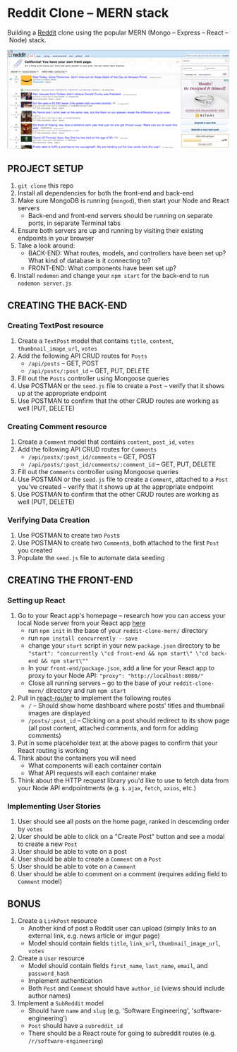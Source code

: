 # Reddit Clone – MERN stack
Building a [Reddit](https://www.reddit.com/) clone using the popular MERN (Mongo – Express – React – Node) stack.

![reddit-homepage](./reddit-homepage.png?raw=true "Reddit Homepage")



## PROJECT SETUP
1. `git clone` this repo
2. Install all dependencies for both the front-end and back-end
3. Make sure MongoDB is running (`mongod`), then start your Node and React servers
    - Back-end and front-end servers should be running on separate ports, in separate Terminal tabs
4. Ensure both servers are up and running by visiting their existing endpoints in your browser
5. Take a look around:
    - BACK-END: What routes, models, and controllers have been set up? What kind of database is it connecting to?
    - FRONT-END: What components have been set up?
6. Install `nodemon` and change your `npm start` for the back-end to run `nodemon server.js`
        


## CREATING THE BACK-END

### Creating TextPost resource
1. Create a `TextPost` model that contains `title`, `content`, `thumbnail_image_url`, `votes`
2. Add the following API CRUD routes for `Posts`
    - `/api/posts` – GET, POST
    - `/api/posts/:post_id` – GET, PUT, DELETE
3. Fill out the `Posts` controller using Mongoose queries
4. Use POSTMAN or the `seed.js` file to create a `Post` – verify that it shows up at the appropriate endpoint
5. Use POSTMAN to confirm that the other CRUD routes are working as well (PUT, DELETE)

### Creating Comment resource
1. Create a `Comment` model that contains `content`, `post_id`, `votes`
2. Add the following API CRUD routes for `Comments`
    - `/api/posts/:post_id/comments` – GET, POST
    - `/api/posts/:post_id/comments/:comment_id` – GET, PUT, DELETE
3. Fill out the `Comments` controller using Mongoose queries
4. Use POSTMAN or the `seed.js` file to create a `Comment`, attached to a `Post` you've created – verify that it shows up at the appropriate endpoint
5. Use POSTMAN to confirm that the other CRUD routes are working as well (PUT, DELETE)

### Verifying Data Creation
1. Use POSTMAN to create two `Post`s 
2. Use POSTMAN to create two `Comment`s, both attached to the first `Post` you created
3. Populate the `seed.js` file to automate data seeding



## CREATING THE FRONT-END

### Setting up React
1. Go to your React app's homepage – research how you can access your local Node server from your React app [here](https://www.fullstackreact.com/articles/using-create-react-app-with-a-server/#the-rub-)
    - run `npm init` in the base of your `reddit-clone-mern/` directory
    - run `npm install concurrently --save`
    - change your `start` script in your new `package.json` directory to be `"start": "concurrently \"cd front-end && npm start\" \"cd back-end && npm start\""`
    - In your `front-end/package.json`, add a line for your React app to proxy to your Node API: `"proxy": "http://localhost:8080/"`
    - Close all running servers – go to the base of your `reddit-clone-mern/` directory and run `npm start`
2. Pull in [react-router](https://github.com/ReactTraining/react-router) to implement the following routes
    - `/` – Should show home dashboard where posts' titles and thumbnail images are displayed
    - `/posts/:post_id` – Clicking on a post should redirect to its show page (all post content, attached comments, and form for adding comments)
3. Put in some placeholder text at the above pages to confirm that your React routing is working
4. Think about the containers you will need
    - What components will each container contain
    - What API requests will each container make
5. Think about the HTTP request library you'd like to use to fetch data from your Node API endpointments (e.g. `$.ajax`, `fetch`, `axios`, etc.)

    
### Implementing User Stories
1. User should see all posts on the home page, ranked in descending order by `votes`
2. User should be able to click on a "Create Post" button and see a modal to create a new `Post`
3. User should be able to vote on a post
4. User should be able to create a `Comment` on a `Post`
5. User should be able to vote on a `Comment`
6. User should be able to comment on a comment (requires adding field to `Comment` model)



## BONUS
1. Create a `LinkPost` resource
    - Another kind of post a Reddit user can upload (simply links to an external link, e.g. news article or imgur page)
    - Model should contain fields `title`, `link_url`, `thumbnail_image_url`, `votes`
2. Create a `User` resource 
    - Model should contain fields `first_name`, `last_name`, `email`, and `password_hash`
    - Implement authentication
    - Both `Post` and `Comment` should have `author_id` (views should include author names)
3. Implement a `SubReddit` model
    - Should have `name` and `slug` (e.g. 'Software Engineering', 'software-engineering')
    - `Post` should have a `subreddit_id`
    - There should be a React route for going to subreddit routes (e.g. `/r/software-engineering`)
